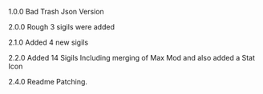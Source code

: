 1.0.0 Bad Trash Json Version

2.0.0 Rough 3 sigils were added

2.1.0 Added 4 new sigils

2.2.0 Added 14 Sigils Including merging of Max Mod and also added a Stat Icon

2.4.0 Readme Patching.